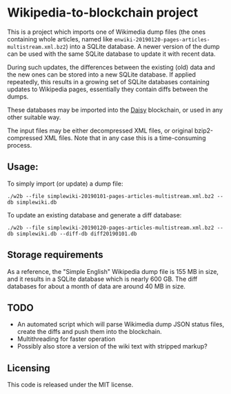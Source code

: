 # Wikipedia-to-blockchain project

This is a project which imports one of Wikimedia dump files (the ones containing whole articles, 
named like `enwiki-20190120-pages-articles-multistream.xml.bz2`) into a SQLite database. A newer
version of the dump can be used with the same SQLite database to update it with recent data.

During such updates, the differences between the existing (old) data and the new ones
can be stored into a new SQLite database. If applied repeatedly, this results in a growing
set of SQLite databases containing updates to Wikipedia pages, essentially they contain diffs
between the dumps. 

These databases may be imported into the [Daisy](https://github.com/ivoras/daisy) blockchain,
or used in any other suitable way.

The input files may be either decompressed XML files, or original bzip2-compressed XML files.
Note that in any case this is a time-consuming process.

## Usage:

To simply import (or update) a dump file:

```
./w2b --file simplewiki-20190101-pages-articles-multistream.xml.bz2 --db simplewiki.db
```

To update an existing database and generate a diff database:

```
./w2b --file simplewiki-20190120-pages-articles-multistream.xml.bz2 --db simplewiki.db --diff-db diff20190101.db
```

## Storage requirements

As a reference, the "Simple English" Wikipedia dump file is 155 MB in size, and it results in
a SQLite database which is nearly 600 GB. The diff databases for about a month of data are
around 40 MB in size.

## TODO

* An automated script which will parse Wikimedia dump JSON status files, create the diffs and 
  push them into the blockchain.
* Multithreading for faster operation
* Possibly also store a version of the wiki text with stripped markup?

## Licensing

This code is released under the MIT license.
